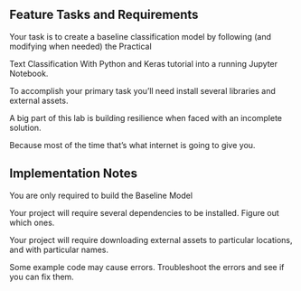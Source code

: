 ## Feature Tasks and Requirements

Your task is to create a baseline classification model by following (and modifying when needed) the Practical

Text Classification With Python and Keras tutorial into a running Jupyter Notebook.

To accomplish your primary task you’ll need install several libraries and external assets.

A big part of this lab is building resilience when faced with an incomplete solution.

Because most of the time that’s what internet is going to give you.

## Implementation Notes

You are only required to build the Baseline Model

Your project will require several dependencies to be installed. Figure out which ones.

Your project will require downloading external assets to particular locations, and with particular names.

Some example code may cause errors. Troubleshoot the errors and see if you can fix them.
